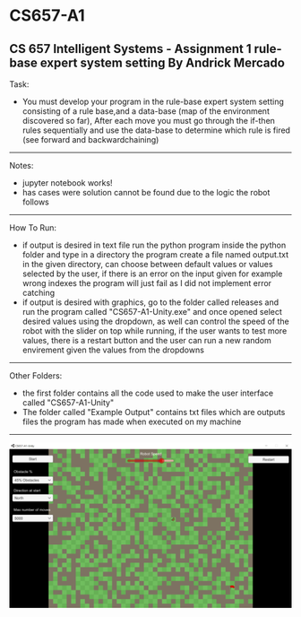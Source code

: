 # CS657-A1
CS 657 Intelligent Systems - Assignment 1 rule-base expert system setting
By Andrick Mercado
-----------------------------------------------------------------------------------------------
Task:
* You must develop your program in the rule-base expert system setting consisting of a rule 
base,and a data-base (map of the environment discovered so far), After each move you must go 
through the if-then rules sequentially and use the data-base to determine which rule is fired 
(see forward and backwardchaining)
-----------------------------------------------------------------------------------------------
Notes:
* jupyter notebook works!
* has cases were solution cannot be found due to the logic the robot follows
-----------------------------------------------------------------------------------------------
How To Run:

* if output is desired in text file run the python program inside the python folder and type 
in a directory the program create a file named output.txt in the given directory, can choose 
between default values or values selected by the user, if there is an error on the input given 
for example wrong indexes the program will just fail as I did not implement error catching
* if output is desired with graphics, go to the folder called releases and run the program 
called "CS657-A1-Unity.exe" and once opened select desired values using the dropdown, as well 
can control the speed of the robot with the slider on top while running, if the user wants
to test more values, there is a restart button and the user can run a new random envirement 
given the values from the dropdowns
-----------------------------------------------------------------------------------------------
Other Folders:
* the first folder contains all the code used to make the user interface called "CS657-A1-Unity"
* The folder called "Example Output" contains txt files which are outputs files the program has 
made when executed on my machine
-----------------------------------------------------------------------------------------------
![alt text](https://github.com/Andrick-Mercado/CS657-A1/blob/readme-improvements/Output%20Example/UIExample.PNG)

